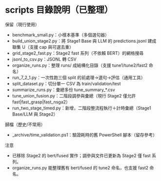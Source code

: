 # scripts 目錄說明（已整理）

保留（現行使用）
- benchmark_small.py：小樣本基準（多個選句器）
- build_union_stage2.py：將 Stage1 Base 與 LLM 的 predictions.jsonl 建成聯集 U（支援 cap 與可選去重）
- grid_stage2_fast.py：Stage2 fast 系列（不依賴 BERT）的網格搜尋
- jsonl_to_csv.py：JSONL 轉 CSV
- organize_runs.py：整理 runs/ 成結構化目錄（支援 tune1/tune2/fast2 命名）
- run_7_2_1.py：一次性跑三個 split 的前處理→選句→評估（通用工具）
- split_dataset.py：切分單一 CSV 為 train/validation/test
- summarize_runs.py：彙總多份 tune_summary_*.csv
- tune_union_fusion.py：二階段調參與彙總（現行 Stage2 僅允許 fast|fast_grasp|fast_nsga2）
- run_two_stage_timed.py：新增，二階段整流程執行＋計時彙總（Stage1 Base/LLM 與 Stage2）

歸檔（歷史/不常用）
- _archive/time_validation.ps1：驗證耗時的舊 PowerShell 腳本（留存參考）

注意
- 已移除 Stage2 的 bert/fused 實作；調參與文件已更新為 Stage2 僅 fast 系列。
- organize_runs.py 能整理舊有 bert/fused 的 tune2 命名，也支援 fast2 命名。
